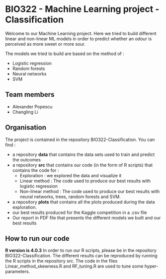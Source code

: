 # BIO322 - Machine Learning project - Classification
Welcome to our Machine Learning project. Here we tried to build different linear and non-linear ML models in order to predict whether an odour is perceived as more sweet or more sour. 

The models we tried to build are based on the method of :
* Logistic regression 
* Random forests
* Neural networks
* SVM

## Team members 
* Alexander Popescu
* Changling Li

## Organisation
The project is contained in the repository BIO322-Classification. You can find :
* a repository **data** that contains the data sets used to train and predict the outcomes
* a repository **src** that contains our code (in the form of R scripts) that contains the code for :
  * Exploration : we explored the data and visualize it
  * Linear method : The code used to produce our best results with logistic regression
  * Non-linear method : The code used to produce our best results with neural networks, trees, random forests and SVM.
* a repository **plots** that contains all the plots produced during the data exploration.
* our best results produced for the Kaggle competition in a .csv file 
* Our report in PDF file that presents the different models we built and our best results

## How to run our code
**R version is 4.0.3**
In order to run our R scripts, please be in the repository BIO322-Classification.
The different results can be reproduced by running the R scripts in the repository src. The code in the files Linear_method_skewness.R and RF_tuning.R are used to tune some hyper-parameters.

